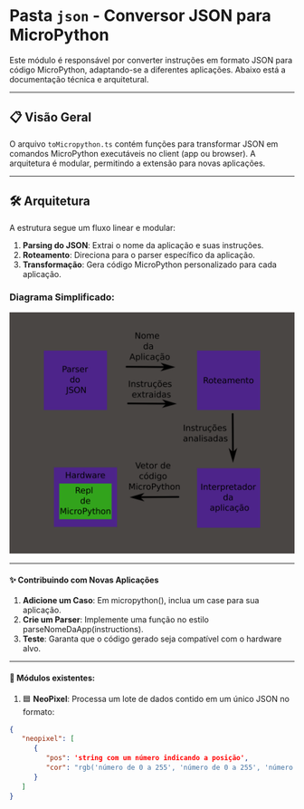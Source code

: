 # Pasta `json` - Conversor JSON para MicroPython

Este módulo é responsável por converter instruções em formato JSON para código MicroPython, adaptando-se a diferentes aplicações. Abaixo está a documentação técnica e arquitetural.

---

## 📋 Visão Geral
O arquivo `toMicropython.ts` contém funções para transformar JSON em comandos MicroPython executáveis no client (app ou browser). A arquitetura é modular, permitindo a extensão para novas aplicações.

---

## 🛠️ Arquitetura
A estrutura segue um fluxo linear e modular:
1. **Parsing do JSON**: Extrai o nome da aplicação e suas instruções.
2. **Roteamento**: Direciona para o parser específico da aplicação.
3. **Transformação**: Gera código MicroPython personalizado para cada aplicação.

### Diagrama Simplificado:
![Representação visual da arquitetura](arquiteturaJson.png "Representação visual da arquitetura")

---
#### ✨ Contribuindo com Novas Aplicações

1. **Adicione um Caso**: Em micropython(), inclua um case para sua aplicação.
2. **Crie um Parser**: Implemente uma função no estilo parseNomeDaApp(instructions).
3. **Teste**: Garanta que o código gerado seja compatível com o hardware alvo.

---
#### 📲 Módulos existentes:
1. 🟦 **NeoPixel**: Processa um lote de dados contido em um único JSON no formato:
``` json
{
   "neopixel": [
      {
         "pos": 'string com um número indicando a posição',
         "cor": "rgb('número de 0 a 255', 'número de 0 a 255', 'número de 0 a 255')"
      }
   ]
}
```
